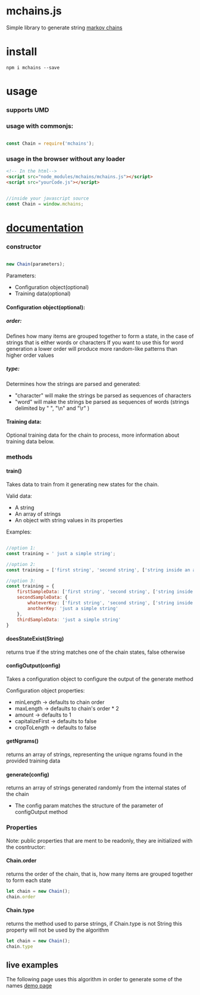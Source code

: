 mchains.js
===

Simple library to generate string [markov chains](https://en.wikipedia.org/wiki/Markov_chain)


# install 
```
npm i mchains --save
```


# usage
### supports UMD



### usage with commonjs:


```javascript

const Chain = require('mchains');

```

### usage in the browser without any loader

```html
<!-- In the html-->
<script src="node_modules/mchains/mchains.js"></script>
<script src="yourCode.js"></script>
```

```javascript 

//inside your javascript source
const Chain = window.mchains;

```

# [documentation](./docs/mchains/1.1.4/module-mchains.html)


### constructor

```javascript

new Chain(parameters);

```
Parameters:
- Configuration object(optional)
- Training data(optional)

#### Configuration object(optional):

##### order: 
Defines how many items are grouped together to form a state, in the case of strings that is either words or characters
If you want to use this for word generation a lower order will produce more random-like patterns than higher order values


##### type:
Determines how the strings are parsed and generated:
- "character" will make the strings be parsed as sequences of characters
- "word" will make the strings be parsed as sequences of words (strings delimited by " ", "\n" and "\r" )


#### Training data: 
Optional training data for the chain to process, more information about training data below.


### methods


#### train()
Takes data to train from it generating new states for the chain.

Valid data:
- A string
- An array of strings
- An object with string values in its properties

Examples:
```javascript

//option 1:
const training = ' just a simple string';

//option 2:
const training = ['first string', 'second string', ['string inside an array', 'etc...']];

//option 3: 
const training = {
    firstSampleData: ['first string', 'second string', ['string inside an array', 'etc...']],
    secondSampleData: {
        whateverKey: ['first string', 'second string', ['string inside an array', 'etc...']],
        anotherKey: 'just a simple string'
    },
    thirdSampleData: 'just a simple string'
}


```

#### doesStateExist(String)
returns true if the string matches one of the chain states, false otherwise

#### configOutput(config)
Takes a configuration object to configure the output of the generate method

Configuration object properties:
- minLength            -> defaults to chain order
- maxLength            -> defaults to chain's order * 2
- amount               -> defaults to 1
- capitalizeFirst      -> defaults to false
- cropToLength         -> defaults to false

#### getNgrams()
returns an array of strings, representing the unique ngrams found in the provided training data



#### generate(config)
returns an array of strings generated randomly from the internal states of the chain
- The config param matches the structure of the parameter of configOutput method



### Properties
Note: public properties that are ment to be readonly, they are initialized with the cosntructor:

#### Chain.order
returns the order of the chain, that is, how many items are grouped together to form each state
```javascript
let chain = new Chain();
chain.order 
```

#### Chain.type
returns the method used to parse strings, if Chain.type is not String this property will not be used by the algorithm
```javascript
let chain = new Chain();
chain.type 
```


## live examples
The following page uses this algorithm in order to generate some of the names
[demo page](http://www.randomfantasynames.com/)
